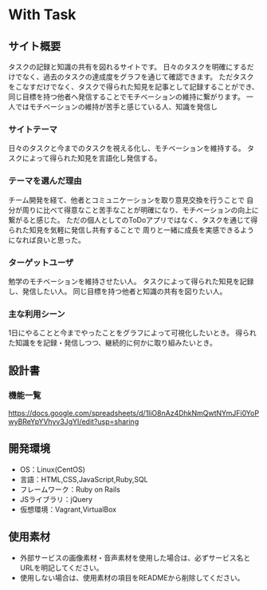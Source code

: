 # With Task

## サイト概要
タスクの記録と知識の共有を図れるサイトです。 日々のタスクを明確にするだけでなく、過去のタスクの達成度をグラフを通じて確認できます。 ただタスクをこなすだけでなく、タスクで得られた知見を記事として記録することができ、 同じ目標を持つ他者へ発信することでモチベーションの維持に繋がります。 一人ではモチベーションの維持が苦手と感じている人、知識を発信し

### サイトテーマ
日々のタスクと今までのタスクを視える化し、モチベーションを維持する。
タスクによって得られた知見を言語化し発信する。

### テーマを選んだ理由
チーム開発を経て、他者とコミュニケーションを取り意見交換を行うことで
自分が周りに比べて得意なこと苦手なことが明確になり、モチベーションの向上に繋がると感じた。
ただの個人としてのToDoアプリではなく、タスクを通じて得られた知見を気軽に発信し共有することで
周りと一緒に成長を実感できるようになれば良いと思った。

### ターゲットユーザ
勉学のモチベーションを維持させたい人。
タスクによって得られた知見を記録し、発信したい人。
同じ目標を持つ他者と知識の共有を図りたい人。

### 主な利用シーン
1日にやることと今までやったことをグラフによって可視化したいとき。
得られた知識をを記録・発信しつつ、継続的に何かに取り組みたいとき。

## 設計書

### 機能一覧
https://docs.google.com/spreadsheets/d/1liO8nAz4DhkNmQwtNYmJFi0YoPwyBReYpYVhyv3JgYI/edit?usp=sharing

## 開発環境
- OS：Linux(CentOS)
- 言語：HTML,CSS,JavaScript,Ruby,SQL
- フレームワーク：Ruby on Rails
- JSライブラリ：jQuery
- 仮想環境：Vagrant,VirtualBox

## 使用素材
- 外部サービスの画像素材・音声素材を使用した場合は、必ずサービス名とURLを明記してください。
- 使用しない場合は、使用素材の項目をREADMEから削除してください。